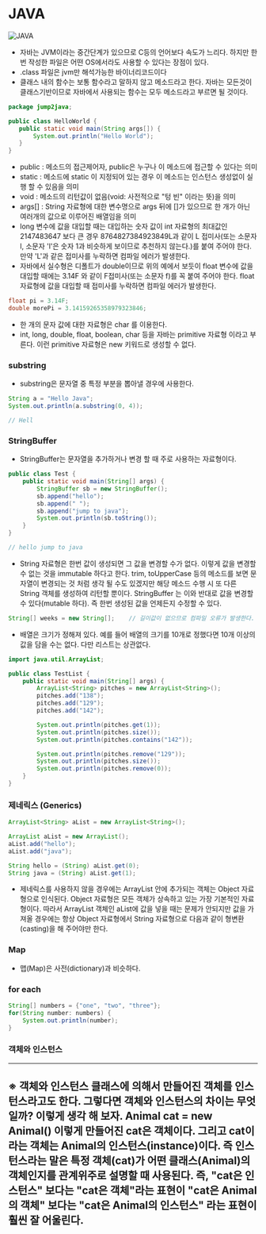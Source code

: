 
# JAVA
![JAVA](http://wikidocs.net/images/page/256/compile.png)
* 자바는 JVM이라는 중간단계가 있으므로 C등의 언어보다 속도가 느리다. 하지만 한번 작성한 파일은 어떤 OS에서라도 사용할 수 있다는 장점이 있다.
 * .class 파일은 jvm만 해석가능한 바이너리코드이다
 * 클래스 내의 함수는 보통 함수라고 말하지 않고 메소드라고 한다. 자바는 모든것이 클래스기반이므로 자바에서 사용되는 함수는 모두 메소드라고 부르면 될 것이다.
 ``` java
 package jump2java;

public class HelloWorld {
    public static void main(String args[]) {
        System.out.println("Hello World");
    }
}
 ```
* public : 메소드의 접근제어자, public은 누구나 이 메소드에 접근할 수 있다는 의미
* static : 메소드에 static 이 지정되어 있는 경우 이 메소드는 인스턴스 생성없이 실행 할 수 있음을 의미
* void : 메소드의 리턴값이 없음(void: 사전적으로 "텅 빈" 이라는 뜻)을 의미
* args[] : String 자료형에 대한 변수명으로 args 뒤에 []가 있으므로 한 개가 아닌 여러개의 값으로 이루어진 배열임을 의미
* long 변수에 값을 대입할 때는 대입하는 숫자 값이 int 자료형의 최대값인 2147483647 보다 큰 경우 8764827384923849L과 같이 L 접미사(또는 소문자 l, 소문자 'l'은 숫자 1과 비슷하게 보이므로 추천하지 않는다.)를 붙여 주어야 한다. 만약 'L'과 같은 접미사를 누락하면 컴파일 에러가 발생한다.
* 자바에서 실수형은 디폴트가 double이므로 위의 예에서 보듯이 float 변수에 값을 대입할 때에는 3.14F 와 같이 F접미사(또는 소문자 f)를 꼭 붙여 주어야 한다. float 자료형에 값을 대입할 때 접미사를 누락하면 컴파일 에러가 발생한다.
``` java
float pi = 3.14F;
double morePi = 3.14159265358979323846;
```
* 한 개의 문자 값에 대한 자료형은 char 를 이용한다.
* int, long, double, float, boolean, char 등을 자바는 primitive 자료형 이라고 부른다. 이런 primitive 자료형은 new 키워드로 생성할 수 없다.
### substring
* substring은 문자열 중 특정 부분을 뽑아낼 경우에 사용한다.
``` java
String a = "Hello Java";
System.out.println(a.substring(0, 4));

// Hell
```
### StringBuffer 
* StringBuffer는 문자열을 추가하거나 변경 할 때 주로 사용하는 자료형이다.
``` java
public class Test {
    public static void main(String[] args) {
        StringBuffer sb = new StringBuffer();
        sb.append("hello");
        sb.append(" ");
        sb.append("jump to java");
        System.out.println(sb.toString());
    }
}

// hello jump to java
```
* String 자료형은 한번 값이 생성되면 그 값을 변경할 수가 없다. 이렇게 값을 변경할 수 없는 것을 immutable 하다고 한다. trim, toUpperCase 등의 메소드를 보면 문자열이 변경되는 것 처럼 생각 될 수도 있겠지만 해당 메소드 수행 시 또 다른 String 객체를 생성하여 리턴할 뿐이다. StringBuffer 는 이와 반대로 값을 변경할 수 있다(mutable 하다). 즉 한번 생성된 값을 언제든지 수정할 수 있다.
``` java
String[] weeks = new String[];    // 길이값이 없으므로 컴파일 오류가 발생한다.
```
* 배열은 크기가 정해져 있다. 예를 들어 배열의 크기를 10개로 정했다면 10개 이상의 값을 담을 수는 없다. 다만 리스트는 상관없다.
``` java
import java.util.ArrayList;

public class TestList {
    public static void main(String[] args) {
        ArrayList<String> pitches = new ArrayList<String>();
        pitches.add("138");
        pitches.add("129");
        pitches.add("142");

        System.out.println(pitches.get(1));
        System.out.println(pitches.size());
        System.out.println(pitches.contains("142"));

        System.out.println(pitches.remove("129"));
        System.out.println(pitches.size());
        System.out.println(pitches.remove(0));
    }
}
```
### 제네릭스 (Generics)
``` java
ArrayList<String> aList = new ArrayList<String>();
```
``` java
ArrayList aList = new ArrayList();
aList.add("hello");
aList.add("java");

String hello = (String) aList.get(0);
String java = (String) aList.get(1);
```
* 제네릭스를 사용하지 않을 경우에는 ArrayList 안에 추가되는 객체는 Object 자료형으로 인식된다. Object 자료형은 모든 객체가 상속하고 있는 가장 기본적인 자료형이다. 따라서 ArrayList 객체인 aList에 값을 넣을 때는 문제가 안되지만 값을 가져올 경우에는 항상 Object 자료형에서 String 자료형으로 다음과 같이 형변환(casting)을 해 주어야만 한다.
### Map
* 맵(Map)은 사전(dictionary)과 비슷하다.
### for each
``` java
String[] numbers = {"one", "two", "three"};
for(String number: numbers) {
    System.out.println(number);
}
```
### 객체와 인스턴스
---
※ 객체와 인스턴스
클래스에 의해서 만들어진 객체를 인스턴스라고도 한다. 그렇다면 객체와 인스턴스의 차이는 무엇일까? 이렇게 생각 해 보자. Animal cat = new Animal() 이렇게 만들어진 cat은 객체이다. 그리고 cat이라는 객체는 Animal의 인스턴스(instance)이다. 즉 인스턴스라는 말은 특정 객체(cat)가 어떤 클래스(Animal)의 객체인지를 관계위주로 설명할 때 사용된다. 즉, "cat은 인스턴스" 보다는 "cat은 객체"라는 표현이 "cat은 Animal의 객체" 보다는 "cat은 Animal의 인스턴스" 라는 표현이 훨씬 잘 어울린다.
---
